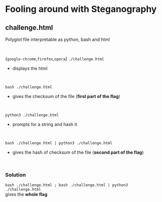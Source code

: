 # Fooling around with Steganography

## challenge.html

Polyglot file
interpretable as python, bash and html

<br>

{`google-chrome`,`firefox`,`opera`} `./challenge.html`
*   displays the html

<br>

`bash ./challenge.html`
*   gives the checksum of the file (__first part of the flag__)

<br>

`python3 ./challenge.html`
*   prompts for a string and hash it

<br>

`bash ./challenge.html | python3 ./challenge.html`
*   gives the hash of checksum of the file (__second part of the flag__)

<br>

### Solution

`bash ./challenge.html ; bash ./challenge.html | python3 ./challenge.html`<br>
gives the __whole flag__
